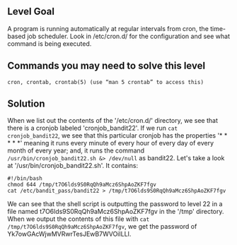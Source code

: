 ## Level Goal ##

A program is running automatically at regular intervals from cron, the time-based job scheduler. Look in /etc/cron.d/ for the configuration and see what command is being executed.

## Commands you may need to solve this level ##

    cron, crontab, crontab(5) (use “man 5 crontab” to access this)
    
## Solution ##

 When we list out the contents of the '/etc/cron.d/' directory, we see that there is a cronjob labeled 'cronjob_bandit22'. If we run `cat cronjob_bandit22`, we see that this particular cronjob has the properties '* * * * *' meaning it runs every minute of every hour of every day of every month of every year; and, it runs the command `/usr/bin/cronjob_bandit22.sh &> /dev/null` as bandit22. Let's take a look at '/usr/bin/cronjob_bandit22.sh'. It contains:
 
 ```
 #!/bin/bash
chmod 644 /tmp/t7O6lds9S0RqQh9aMcz6ShpAoZKF7fgv
cat /etc/bandit_pass/bandit22 > /tmp/t7O6lds9S0RqQh9aMcz6ShpAoZKF7fgv
 ```
 
 We can see that the shell script is outputting the password to level 22 in a file named t7O6lds9S0RqQh9aMcz6ShpAoZKF7fgv in the '/tmp' directory. When we output the contents of this  file with `cat /tmp/t7O6lds9S0RqQh9aMcz6ShpAoZKF7fgv`, we get the password of Yk7owGAcWjwMVRwrTesJEwB7WVOiILLI.
